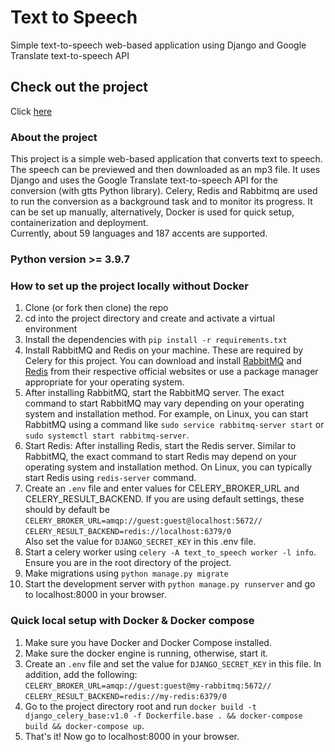 # Text to Speech
Simple text-to-speech web-based application using Django and Google Translate text-to-speech API

## Check out the project 
Click [here](https://text2speech-bkq4.onrender.com/)
  
### About the project
This project is a simple web-based application that converts text to speech. The speech can be previewed and then downloaded as an mp3 file. It uses Django and uses the Google Translate text-to-speech API for the conversion (with gtts Python library). Celery, Redis and Rabbitmq are used to run the conversion as a background task and to monitor its progress. It can be set up manually, alternatively, Docker is used for quick setup, containerization and deployment.<br>
Currently, about 59 languages and 187 accents are supported.
  
### Python version >= 3.9.7

### How to set up the project locally without Docker
1. Clone (or fork then clone) the repo
2. cd into the project directory and create and activate a virtual environment
3. Install the dependencies with  `pip install -r requirements.txt`
4. Install RabbitMQ and Redis on your machine. These are required by Celery for this project. You can download and install [RabbitMQ](https://www.rabbitmq.com/) and [Redis](https://redis.com/) from their respective official websites or use a package manager appropriate for your operating system.
5. After installing RabbitMQ, start the RabbitMQ server. The exact command to start RabbitMQ may vary depending on your operating system and installation method. For example, on Linux, you can start RabbitMQ using a command like `sudo service rabbitmq-server start` or `sudo systemctl start rabbitmq-server`.
6. Start Redis: After installing Redis, start the Redis server. Similar to RabbitMQ, the exact command to start Redis may depend on your operating system and installation method. On Linux, you can typically start Redis using `redis-server` command.
7. Create an `.env` file and enter values for CELERY_BROKER_URL and CELERY_RESULT_BACKEND. If you are using default settings, these should by default be</br> `CELERY_BROKER_URL=amqp://guest:guest@localhost:5672//` </br>
`CELERY_RESULT_BACKEND=redis://localhost:6379/0` </br>
Also set the value for `DJANGO_SECRET_KEY` in this .env file.
8. Start a celery worker using `celery -A text_to_speech worker -l info`. Ensure you are in the root directory of the project.
9. Make migrations using `python manage.py migrate`
10. Start the development server with `python manage.py runserver` and go to localhost:8000 in your browser.

### Quick local setup with Docker & Docker compose
1. Make sure you have Docker and Docker Compose installed.
2. Make sure the docker engine is running, otherwise, start it.
3. Create an `.env` file and set the value for `DJANGO_SECRET_KEY` in this file. In addition, add the following:<br>
`CELERY_BROKER_URL=amqp://guest:guest@my-rabbitmq:5672//` </br>
`CELERY_RESULT_BACKEND=redis://my-redis:6379/0` <br>
4. Go to the project directory root and run `docker build -t django_celery_base:v1.0 -f Dockerfile.base . && docker-compose build && docker-compose up`.
5. That's it! Now go to localhost:8000 in your browser.
